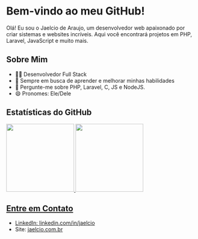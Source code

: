 # Bem-vindo ao meu GitHub!

Olá! Eu sou o Jaelcio de Araujo, um desenvolvedor web apaixonado por criar sistemas e websites incríveis. Aqui você encontrará projetos em PHP, Laravel, JavaScript e muito mais.

## Sobre Mim

- 👨‍💻 Desenvolvedor Full Stack
- 🌱 Sempre em busca de aprender e melhorar minhas habilidades
- 💬 Pergunte-me sobre PHP, Laravel, C, JS e NodeJS.
- 😄 Pronomes: Ele/Dele

## Estatísticas do GitHub

<div>
<a href="https://github.com/Jaelcio-de-Araujo">
<img loading="lazy" height="180em" src="https://github-readme-stats.vercel.app/api/top-langs/?username=Jaelcio-de-Araujo&layout=compact&langs_count=7&theme=dracula"/>
<img loading="lazy" height="180em" src="https://github-readme-stats.vercel.app/api?username=Jaelcio-de-Araujo&show_icons=true&theme=dracula&include_all_commits=true&count_private=true"/>
</div>

## Entre em Contato

- LinkedIn: [linkedin.com/in/jaelcio](https://www.linkedin.com/in/jaelcio-araujo/)
- Site: [jaelcio.com.br](https://jaelcio.com.br)
